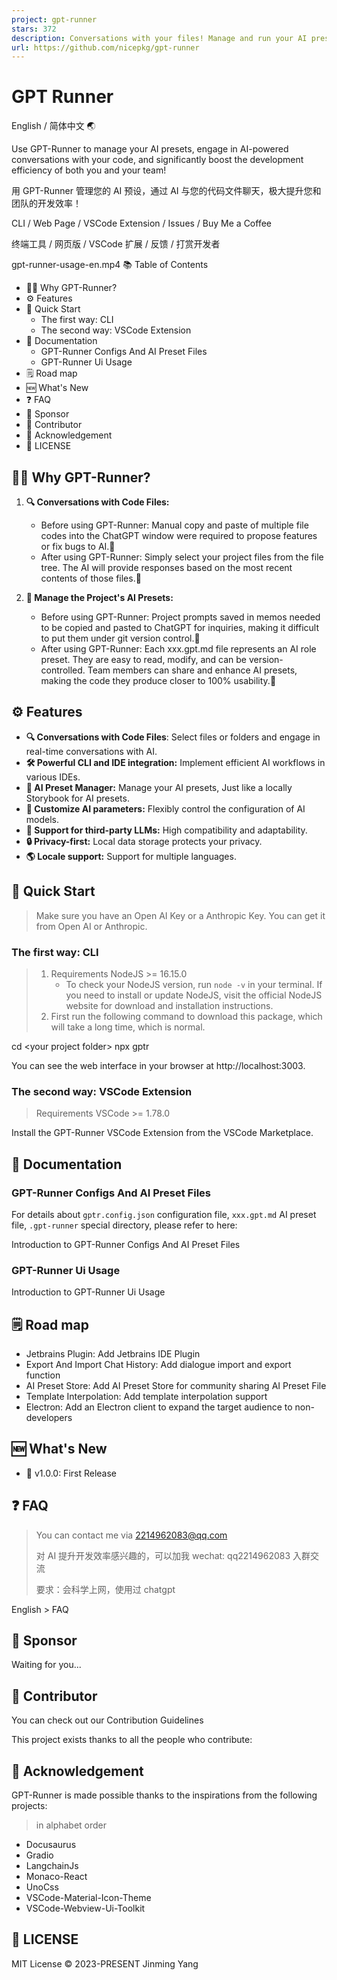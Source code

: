 ```yaml
---
project: gpt-runner
stars: 372
description: Conversations with your files! Manage and run your AI presets!
url: https://github.com/nicepkg/gpt-runner
---
```


GPT Runner
==========

English / 简体中文 🌏

Use GPT-Runner to manage your AI presets, engage in AI-powered conversations with your code, and significantly boost the development efficiency of both you and your team!

用 GPT-Runner 管理您的 AI 预设，通过 AI 与您的代码文件聊天，极大提升您和团队的开发效率！

CLI / Web Page / VSCode Extension / Issues / Buy Me a Coffee

终端工具 / 网页版 / VSCode 扩展 / 反馈 / 打赏开发者

gpt-runner-usage-en.mp4 📚 Table of Contents  

-   🤷‍♂️ Why GPT-Runner?
-   ⚙️ Features
-   🚀 Quick Start
    -   The first way: CLI
    -   The second way: VSCode Extension
-   📖 Documentation
    -   GPT-Runner Configs And AI Preset Files
    -   GPT-Runner Ui Usage
-   🗒️ Road map
-   🆕 What's New
-   ❓ FAQ
-   💖 Sponsor
-   🤝 Contributor
-   🙏 Acknowledgement
-   📜 LICENSE

  

🤷‍♂️ Why GPT-Runner?
---------------------

1.  **🔍 Conversations with Code Files:**
    
    -   Before using GPT-Runner: Manual copy and paste of multiple file codes into the ChatGPT window were required to propose features or fix bugs to AI.🙁
    -   After using GPT-Runner: Simply select your project files from the file tree. The AI will provide responses based on the most recent contents of those files.🤩
2.  **📑 Manage the Project's AI Presets:**
    
    -   Before using GPT-Runner: Project prompts saved in memos needed to be copied and pasted to ChatGPT for inquiries, making it difficult to put them under git version control.🤪
    -   After using GPT-Runner: Each xxx.gpt.md file represents an AI role preset. They are easy to read, modify, and can be version-controlled. Team members can share and enhance AI presets, making the code they produce closer to 100% usability.🥰

⚙️ Features
-----------

-   **🔍 Conversations with Code Files**: Select files or folders and engage in real-time conversations with AI.
-   **🛠️ Powerful CLI and IDE integration:** Implement efficient AI workflows in various IDEs.
-   **🔖 AI Preset Manager:** Manage your AI presets, Just like a locally Storybook for AI presets.
-   **🤖 Customize AI parameters:** Flexibly control the configuration of AI models.
-   **🔌 Support for third-party LLMs:** High compatibility and adaptability.
-   **🔒 Privacy-first:** Local data storage protects your privacy.
-   **🌎 Locale support:** Support for multiple languages.

🚀 Quick Start
--------------

> Make sure you have an Open AI Key or a Anthropic Key. You can get it from Open AI or Anthropic.

### The first way: CLI

> 1.  Requirements NodeJS >= 16.15.0
>     -   To check your NodeJS version, run `node -v` in your terminal. If you need to install or update NodeJS, visit the official NodeJS website for download and installation instructions.
> 2.  First run the following command to download this package, which will take a long time, which is normal.

cd <your project folder\>
npx gptr

You can see the web interface in your browser at http://localhost:3003.

### The second way: VSCode Extension

> Requirements VSCode >= 1.78.0

Install the GPT-Runner VSCode Extension from the VSCode Marketplace.

📖 Documentation
----------------

### GPT-Runner Configs And AI Preset Files

For details about `gptr.config.json` configuration file, `xxx.gpt.md` AI preset file, `.gpt-runner` special directory, please refer to here:

Introduction to GPT-Runner Configs And AI Preset Files

### GPT-Runner Ui Usage

Introduction to GPT-Runner Ui Usage

🗒️ Road map
------------

-   Jetbrains Plugin: Add Jetbrains IDE Plugin
-   Export And Import Chat History: Add dialogue import and export function
-   AI Preset Store: Add AI Preset Store for community sharing AI Preset File
-   Template Interpolation: Add template interpolation support
-   Electron: Add an Electron client to expand the target audience to non-developers

🆕 What's New
-------------

-   🚀 v1.0.0: First Release

❓ FAQ
-----

> You can contact me via 2214962083@qq.com
> 
> 对 AI 提升开发效率感兴趣的，可以加我 wechat: qq2214962083 入群交流
> 
> 要求：会科学上网，使用过 chatgpt

English > FAQ

💖 Sponsor
----------

Waiting for you...

🤝 Contributor
--------------

You can check out our Contribution Guidelines

This project exists thanks to all the people who contribute:

🙏 Acknowledgement
------------------

GPT-Runner is made possible thanks to the inspirations from the following projects:

> in alphabet order

-   Docusaurus
-   Gradio
-   LangchainJs
-   Monaco-React
-   UnoCss
-   VSCode-Material-Icon-Theme
-   VSCode-Webview-Ui-Toolkit

📜 LICENSE
----------

MIT License © 2023-PRESENT Jinming Yang
